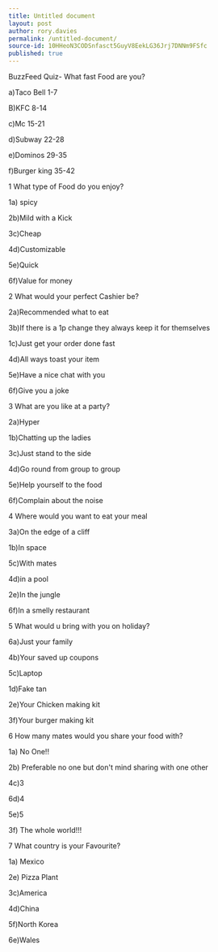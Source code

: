 ```yaml
---
title: Untitled document
layout: post
author: rory.davies
permalink: /untitled-document/
source-id: 10HHeoN3CODSnfasct5GuyV8EekLG36Jrj7DNNm9FSfc
published: true
---
```

BuzzFeed Quiz- What fast Food are you?

a)Taco Bell 1-7

B)KFC 8-14

c)Mc 15-21

d)Subway 22-28

e)Dominos 29-35

f)Burger king 35-42

1 What type of Food do you enjoy?

1a) spicy

2b)Mild with a Kick

3c)Cheap

4d)Customizable

5e)Quick

6f)Value for money

2 What would your perfect Cashier be?

2a)Recommended what to eat

3b)If there is a 1p change they always keep it for themselves

1c)Just get your order done fast

4d)All ways toast your item

5e)Have a nice chat with you

6f)Give you a joke

3 What are you like at a party?

2a)Hyper

1b)Chatting up the ladies

3c)Just stand to the side

4d)Go round from group to group

5e)Help yourself to the food

6f)Complain about the noise

4 Where would you want to eat your meal

3a)On the edge of a cliff

1b)In space

5c)With mates

4d)in a pool

2e)In the jungle

6f)In a smelly restaurant

5 What would u bring with you on holiday?                                                                                                                                                                                                                                                                                                                                                                                                                                                          

6a)Just your family

4b)Your saved up coupons

5c)Laptop

1d)Fake tan

2e)Your Chicken making kit 

3f)Your burger making kit

6 How many mates would you share your food with?

1a) No One!!

2b) Preferable no one but don't mind sharing with one other

4c)3

6d)4

5e)5

3f) The whole world!!!

7 What country is your Favourite?

1a) Mexico

2e) Pizza Plant

3c)America

4d)China

5f)North Korea

6e)Wales

